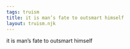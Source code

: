 ```yaml
---
tags: truism
title: it is man’s fate to outsmart himself
layout: truism.njk
---
```


it is man’s fate to outsmart himself